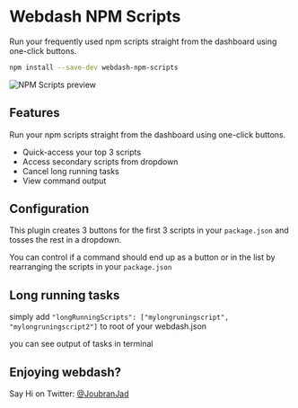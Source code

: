 # Webdash NPM Scripts

Run your frequently used npm scripts straight from the dashboard using one-click buttons.

```bash
npm install --save-dev webdash-npm-scripts
```

![NPM Scripts preview](https://i.imgur.com/lkmMxDc.png)


## Features

Run your npm scripts straight from the dashboard using one-click buttons.

* Quick-access your top 3 scripts
* Access secondary scripts from dropdown
* Cancel long running tasks
* View command output

## Configuration

This plugin creates 3 buttons for the first 3 scripts in your `package.json` and tosses the rest in a dropdown.

You can control if a command should end up as a button or in the list by rearranging the scripts in your `package.json`

## Long running tasks
simply add 
`
"longRunningScripts": ["mylongruningscript", "mylongruningscript2"]
`
to root of your webdash.json 

you can see output of tasks in terminal
## Enjoying webdash?

Say Hi on Twitter: [@JoubranJad](https://twitter.com/JoubranJad)
